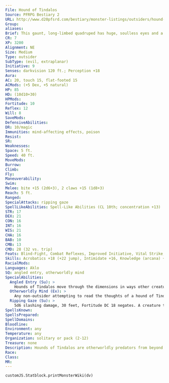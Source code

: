 ```yaml
---
File: Hound of Tindalos
Source: PFRPG Bestiary 2
URL: http://www.d20pfsrd.com/bestiary/monster-listings/outsiders/hound-of-tindalos
Group: 
aliases: 
Brief: This gaunt, long-limbed quadruped has huge, soulless eyes and a toothy maw. The lean creature moves with a predatory grace.
CR: 7
XP: 3200
Alignment: NE
Size: Medium
Type: outsider
SubType: (evil, extraplanar)
Initiative: 9
Senses: darkvision 120 ft.; Perception +18
Aura: 
AC: 20, touch 15, flat-footed 15
ACMods: (+5 Dex, +5 natural)
HP: 85
HD: (10d10+30)
HPMods: 
Fortitude: 10
Reflex: 12
Will: 8
SaveMods: 
DefensiveAbilities: 
DR: 10/magic
Immunities: mind-affecting effects, poison
Resist: 
SR: 
Weaknesses: 
Space: 5 ft.
Speed: 40 ft.
MoveMods: 
Burrow: 
Climb: 
Fly: 
Maneuverability: 
Swim: 
Melee: bite +15 (2d6+3), 2 claws +15 (1d8+3)
Reach: 5 ft.
Ranged: 
SpecialAttacks: ripping gaze
SpellLikeAbilities: Spell-Like Abilities (CL 10th; concentration +13)  Constant-air walk At will-fog cloud, invisibility, locate creature  3/day-dimensional anchor, discern location, greater scrying (DC 20), haste, slow (DC 16)
STR: 17
DEX: 21
CON: 16
INT: 16
WIS: 21
CHA: 16
BAB: 10
CMB: 13
CMD: 28 (32 vs. trip)
Feats: Blind-Fight, Combat Reflexes, Improved Initiative, Vital Strike, Weapon Finesse
Skills: Acrobatics +18 (+22 jump), Intimidate +16, Knowledge (arcana) +16, Knowledge (geography) +13, Knowledge (planes) +16, Perception +18, Sense Motive +18, Stealth +18, Survival +18
RacialMods: 
Languages: Aklo
SQ: angled entry, otherworldly mind
SpecialAbilities:
  Angled Entry (Su): >
    Hounds of Tindalos move through the dimensions in ways other creatures cannot comprehend. They may use greater teleport (self only) once per round as a swift action and plane shift (self only) 3/day as a standard action (caster level 10th). A hound of Tindalos can use these powers anywhere, but its destination point must be adjacent to a fixed angle or corner in the physical environment, such as a wall, floor, or ceiling (as determined by the GM); temporary angles created by cloth, flesh, or small items are not sufficient. It cannot use these abilities to enter curved architecture or open outdoor environments.
  Otherworldly Mind (Ex): >
    Any non-outsider attempting to read the thoughts of a hound of Tindalos or communicate with it telepathically takes 5d6 points of nonlethal damage and must make a DC 18 Will save or become confused for 2d4 rounds.  This is a mind-affecting effect. The save DC is Charisma-based.
  Ripping Gaze (Su): >
    5d6 slashing damage, 30 feet, Fortitude DC 18 negates. A creature that succeeds on its save is immune to that hound's gaze for 24 hours. Damage caused by a ripping gaze can be defeated by damage reduction, but it bypasses DR/magic and slashing. The save DC is Charisma-based.
SpellsKnown: 
SpellsPrepared: 
SpellDomains: 
Bloodline: 
Environment: any
Temperature: any
Organization: solitary or pack (2-12)
Treasure: none
Description: Hounds of Tindalos are otherworldly predators from beyond the bounds of known reality, usually appearing only when summoned by reckless spellcasters. Little is known about their nature outside of blood-spattered notes and deranged writings of the nearly insane survivors of their attacks. Although possessed of great cunning and cruel intellect, the hounds show no evidence of understanding or communicating with mortals. They enter the physical world on their own in pursuit of those who have trodden too much the netherways beyond time and reality-time travelers (be it physical travel or simply divinatory glimpses forward or backward in time) and creatures that teleport without regard to how this movement impacts subtle magical currents in the multiverse particularly draw their interest.
Race: 
Class: 
MR: 
---
```

```dataviewjs
customJS.Statblock.printMonsterWiki(dv)
```

